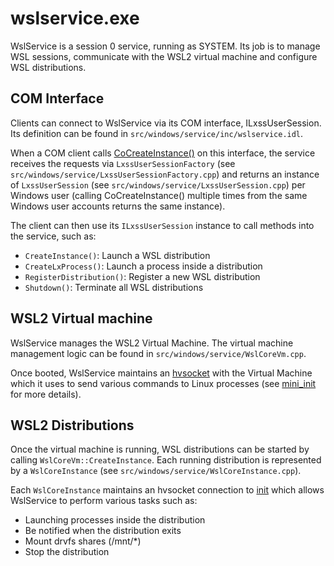 # wslservice.exe

WslService is a session 0 service, running as SYSTEM. Its job is to manage WSL sessions, communicate with the WSL2 virtual machine and configure WSL distributions. 

## COM Interface

Clients can connect to WslService via its COM interface, ILxssUserSession. Its definition can be found in `src/windows/service/inc/wslservice.idl`.

When a COM client calls [CoCreateInstance()](https://learn.microsoft.com/windows/win32/api/combaseapi/nf-combaseapi-cocreateinstance) on this interface, the service receives the requests via `LxssUserSessionFactory` (see `src/windows/service/LxssUserSessionFactory.cpp`) and returns an instance of `LxssUserSession` (see `src/windows/service/LxssUserSession.cpp`) per Windows user (calling CoCreateInstance() multiple times from the same Windows user accounts returns the same instance).

The client can then use its `ILxssUserSession` instance to call methods into the service, such as:

- `CreateInstance()`: Launch a WSL distribution
- `CreateLxProcess()`: Launch a process inside a distribution
- `RegisterDistribution()`: Register a new WSL distribution
- `Shutdown()`: Terminate all WSL distributions

## WSL2 Virtual machine

WslService manages the WSL2 Virtual Machine. The virtual machine management logic can be found in `src/windows/service/WslCoreVm.cpp`. 

Once booted, WslService maintains an [hvsocket](https://learn.microsoft.com/virtualization/hyper-v-on-windows/user-guide/make-integration-service) with the Virtual Machine which it uses to send various commands to Linux processes (see [mini_init](mini_init.md) for more details). 

## WSL2 Distributions 

Once the virtual machine is running, WSL distributions can be started by calling `WslCoreVm::CreateInstance`. Each running distribution is represented by a `WslCoreInstance` (see `src/windows/service/WslCoreInstance.cpp`).

Each `WslCoreInstance` maintains an hvsocket connection to [init](init.md) which allows WslService to perform various tasks such as:

- Launching processes inside the distribution
- Be notified when the distribution exits
- Mount drvfs shares (/mnt/*)
- Stop the distribution